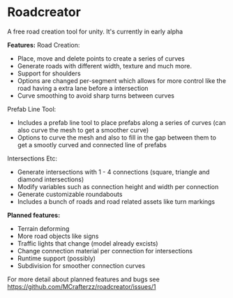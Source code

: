 # Roadcreator
A free road creation tool for unity. It's currently in early alpha

**Features:**
Road Creation:
- Place, move and delete points to create a series of curves
- Generate roads with different width, texture and much more.
- Support for shoulders
- Options are changed per-segment which allows for more control like the road having a extra lane before a intersection
- Curve smoothing to avoid sharp turns between curves

Prefab Line Tool:
- Includes a prefab line tool to place prefabs along a series of curves (can also curve the mesh to get a smoother curve)
- Options to curve the mesh and also to fill in the gap between them to get a smootly curved and connected line of prefabs

Intersections Etc:
- Generate intersections with 1 - 4 connections (square, triangle and diamond intersections)
- Modify variables such as connection height and width per connection
- Generate customizable roundabouts
- Includes a bunch of roads and road related assets like turn markings

**Planned features:**
- Terrain deforming
- More road objects like signs
- Traffic lights that change (model already excists)
- Change connection material per connection for intersections
- Runtime support (possibly)
- Subdivision for smoother connection curves

For more detail about planned features and bugs see https://github.com/MCrafterzz/roadcreator/issues/1
